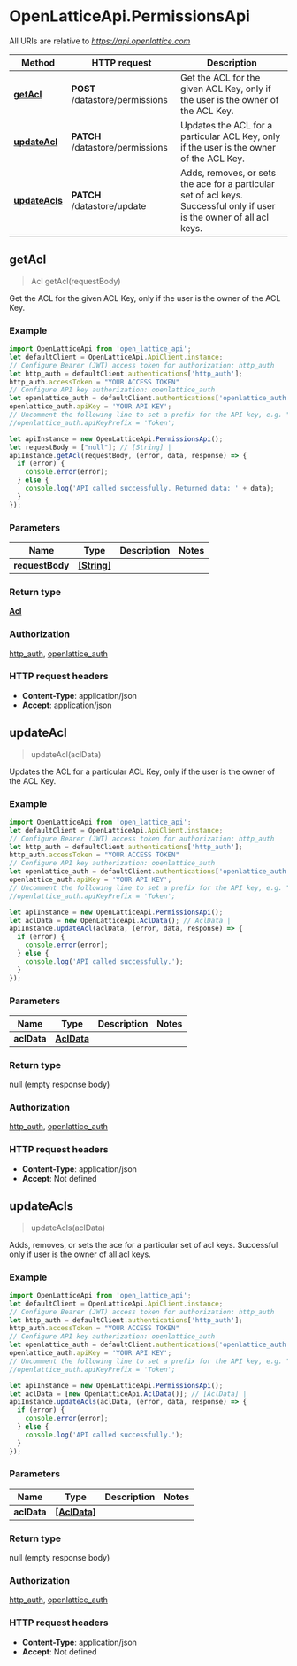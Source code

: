 # OpenLatticeApi.PermissionsApi

All URIs are relative to *https://api.openlattice.com*

Method | HTTP request | Description
------------- | ------------- | -------------
[**getAcl**](PermissionsApi.md#getAcl) | **POST** /datastore/permissions | Get the ACL for the given ACL Key, only if the user is the owner of the ACL Key.
[**updateAcl**](PermissionsApi.md#updateAcl) | **PATCH** /datastore/permissions | Updates the ACL for a particular ACL Key, only if the user is the owner of the ACL Key.
[**updateAcls**](PermissionsApi.md#updateAcls) | **PATCH** /datastore/update | Adds, removes, or sets the ace for a particular set of acl keys. Successful only if user is the owner of all acl keys.



## getAcl

> Acl getAcl(requestBody)

Get the ACL for the given ACL Key, only if the user is the owner of the ACL Key.

### Example

```javascript
import OpenLatticeApi from 'open_lattice_api';
let defaultClient = OpenLatticeApi.ApiClient.instance;
// Configure Bearer (JWT) access token for authorization: http_auth
let http_auth = defaultClient.authentications['http_auth'];
http_auth.accessToken = "YOUR ACCESS TOKEN"
// Configure API key authorization: openlattice_auth
let openlattice_auth = defaultClient.authentications['openlattice_auth'];
openlattice_auth.apiKey = 'YOUR API KEY';
// Uncomment the following line to set a prefix for the API key, e.g. "Token" (defaults to null)
//openlattice_auth.apiKeyPrefix = 'Token';

let apiInstance = new OpenLatticeApi.PermissionsApi();
let requestBody = ["null"]; // [String] | 
apiInstance.getAcl(requestBody, (error, data, response) => {
  if (error) {
    console.error(error);
  } else {
    console.log('API called successfully. Returned data: ' + data);
  }
});
```

### Parameters


Name | Type | Description  | Notes
------------- | ------------- | ------------- | -------------
 **requestBody** | [**[String]**](String.md)|  | 

### Return type

[**Acl**](Acl.md)

### Authorization

[http_auth](../README.md#http_auth), [openlattice_auth](../README.md#openlattice_auth)

### HTTP request headers

- **Content-Type**: application/json
- **Accept**: application/json


## updateAcl

> updateAcl(aclData)

Updates the ACL for a particular ACL Key, only if the user is the owner of the ACL Key.

### Example

```javascript
import OpenLatticeApi from 'open_lattice_api';
let defaultClient = OpenLatticeApi.ApiClient.instance;
// Configure Bearer (JWT) access token for authorization: http_auth
let http_auth = defaultClient.authentications['http_auth'];
http_auth.accessToken = "YOUR ACCESS TOKEN"
// Configure API key authorization: openlattice_auth
let openlattice_auth = defaultClient.authentications['openlattice_auth'];
openlattice_auth.apiKey = 'YOUR API KEY';
// Uncomment the following line to set a prefix for the API key, e.g. "Token" (defaults to null)
//openlattice_auth.apiKeyPrefix = 'Token';

let apiInstance = new OpenLatticeApi.PermissionsApi();
let aclData = new OpenLatticeApi.AclData(); // AclData | 
apiInstance.updateAcl(aclData, (error, data, response) => {
  if (error) {
    console.error(error);
  } else {
    console.log('API called successfully.');
  }
});
```

### Parameters


Name | Type | Description  | Notes
------------- | ------------- | ------------- | -------------
 **aclData** | [**AclData**](AclData.md)|  | 

### Return type

null (empty response body)

### Authorization

[http_auth](../README.md#http_auth), [openlattice_auth](../README.md#openlattice_auth)

### HTTP request headers

- **Content-Type**: application/json
- **Accept**: Not defined


## updateAcls

> updateAcls(aclData)

Adds, removes, or sets the ace for a particular set of acl keys. Successful only if user is the owner of all acl keys.

### Example

```javascript
import OpenLatticeApi from 'open_lattice_api';
let defaultClient = OpenLatticeApi.ApiClient.instance;
// Configure Bearer (JWT) access token for authorization: http_auth
let http_auth = defaultClient.authentications['http_auth'];
http_auth.accessToken = "YOUR ACCESS TOKEN"
// Configure API key authorization: openlattice_auth
let openlattice_auth = defaultClient.authentications['openlattice_auth'];
openlattice_auth.apiKey = 'YOUR API KEY';
// Uncomment the following line to set a prefix for the API key, e.g. "Token" (defaults to null)
//openlattice_auth.apiKeyPrefix = 'Token';

let apiInstance = new OpenLatticeApi.PermissionsApi();
let aclData = [new OpenLatticeApi.AclData()]; // [AclData] | 
apiInstance.updateAcls(aclData, (error, data, response) => {
  if (error) {
    console.error(error);
  } else {
    console.log('API called successfully.');
  }
});
```

### Parameters


Name | Type | Description  | Notes
------------- | ------------- | ------------- | -------------
 **aclData** | [**[AclData]**](AclData.md)|  | 

### Return type

null (empty response body)

### Authorization

[http_auth](../README.md#http_auth), [openlattice_auth](../README.md#openlattice_auth)

### HTTP request headers

- **Content-Type**: application/json
- **Accept**: Not defined

